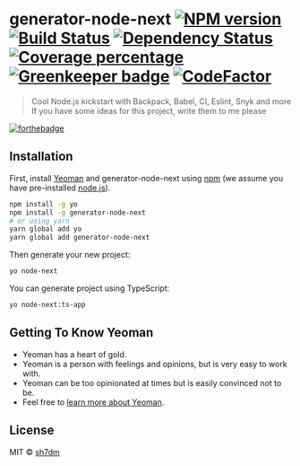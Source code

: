 # generator-node-next [![NPM version][npm-image]][npm-url] [![Build Status][travis-image]][travis-url] [![Dependency Status][daviddm-image]][daviddm-url] [![Coverage percentage][coveralls-image]][coveralls-url] [![Greenkeeper badge](https://badges.greenkeeper.io/sh7dm/generator-node-next.svg)](https://greenkeeper.io/) [![CodeFactor](https://www.codefactor.io/repository/github/sh7dm/generator-node-next/badge)](https://www.codefactor.io/repository/github/sh7dm/generator-node-next)
> Cool Node.js kickstart with Backpack, Babel, CI, Eslint, Snyk and more
> If you have some ideas for this project, write them to me please 

[![forthebadge](https://forthebadge.com/images/badges/built-with-love.svg)](https://forthebadge.com)

## Installation

First, install [Yeoman](http://yeoman.io) and generator-node-next using [npm](https://www.npmjs.com/) (we assume you have pre-installed [node.js](https://nodejs.org/)).

```bash
npm install -g yo
npm install -g generator-node-next
# or using yarn
yarn global add yo
yarn global add generator-node-next
```

Then generate your new project:

```bash
yo node-next
```

You can generate project using TypeScript:

```bash
yo node-next:ts-app
```

## Getting To Know Yeoman

 * Yeoman has a heart of gold.
 * Yeoman is a person with feelings and opinions, but is very easy to work with.
 * Yeoman can be too opinionated at times but is easily convinced not to be.
 * Feel free to [learn more about Yeoman](http://yeoman.io/).

## License

MIT © [sh7dm]()


[npm-image]: https://badge.fury.io/js/generator-node-next.svg
[npm-url]: https://npmjs.org/package/generator-node-next
[travis-image]: https://travis-ci.org/sh7dm/generator-node-next.svg?branch=master
[travis-url]: https://travis-ci.org/sh7dm/generator-node-next
[daviddm-image]: https://david-dm.org/sh7dm/generator-node-next.svg?theme=shields.io
[daviddm-url]: https://david-dm.org/sh7dm/generator-node-next
[coveralls-image]: https://coveralls.io/repos/sh7dm/generator-node-next/badge.svg
[coveralls-url]: https://coveralls.io/r/sh7dm/generator-node-next
